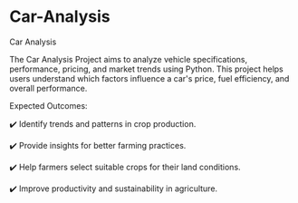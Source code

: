 # Car-Analysis
Car Analysis

The Car Analysis Project aims to analyze vehicle specifications, performance, pricing, and market trends using Python. This project helps users understand which factors influence a car's price, fuel efficiency, and overall performance.

Expected Outcomes:

✔️ Identify trends and patterns in crop production.

✔️ Provide insights for better farming practices.

✔️ Help farmers select suitable crops for their land conditions.

✔️ Improve productivity and sustainability in agriculture.


